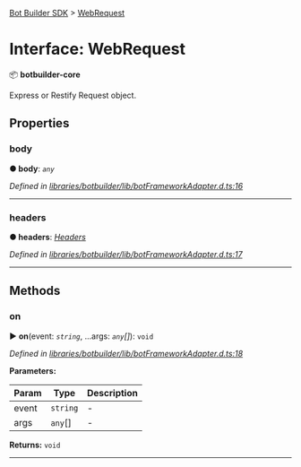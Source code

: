 [Bot Builder SDK](../README.md) > [WebRequest](../interfaces/botbuilder.webrequest.md)



# Interface: WebRequest


:package: **botbuilder-core**

Express or Restify Request object.


## Properties
<a id="body"></a>

###  body

**●  body**:  *`any`* 

*Defined in [libraries/botbuilder/lib/botFrameworkAdapter.d.ts:16](https://github.com/Microsoft/botbuilder-js/blob/09ad751/libraries/botbuilder/lib/botFrameworkAdapter.d.ts#L16)*





___

<a id="headers"></a>

###  headers

**●  headers**:  *[Headers](botbuilder.headers.md)* 

*Defined in [libraries/botbuilder/lib/botFrameworkAdapter.d.ts:17](https://github.com/Microsoft/botbuilder-js/blob/09ad751/libraries/botbuilder/lib/botFrameworkAdapter.d.ts#L17)*





___


## Methods
<a id="on"></a>

###  on

► **on**(event: *`string`*, ...args: *`any`[]*): `void`



*Defined in [libraries/botbuilder/lib/botFrameworkAdapter.d.ts:18](https://github.com/Microsoft/botbuilder-js/blob/09ad751/libraries/botbuilder/lib/botFrameworkAdapter.d.ts#L18)*



**Parameters:**

| Param | Type | Description |
| ------ | ------ | ------ |
| event | `string`   |  - |
| args | `any`[]   |  - |





**Returns:** `void`





___


